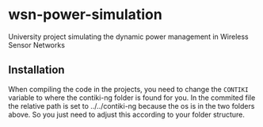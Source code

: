 # wsn-power-simulation
University project simulating the dynamic power management in Wireless Sensor Networks

## Installation
When compiling the code in the projects, you need to change the `CONTIKI` variable to where the contiki-ng folder is found for you.
In the commited file the relative path is set to ../../contiki-ng because the os is in the two folders above. So you just need to adjust this according to your folder structure.

